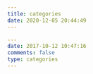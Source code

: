 ```yaml
---
title: categories
date: 2020-12-05 20:44:49
---
```


```yaml
---
date: 2017-10-12 10:47:16
comments: false
type: categories
---
```